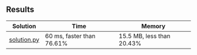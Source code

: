 ## Results
Solution | Time | Memory
---------|------|-------
[solution.py](solution.py) | 60 ms, faster than 76.61% | 15.5 MB, less than 20.43%
